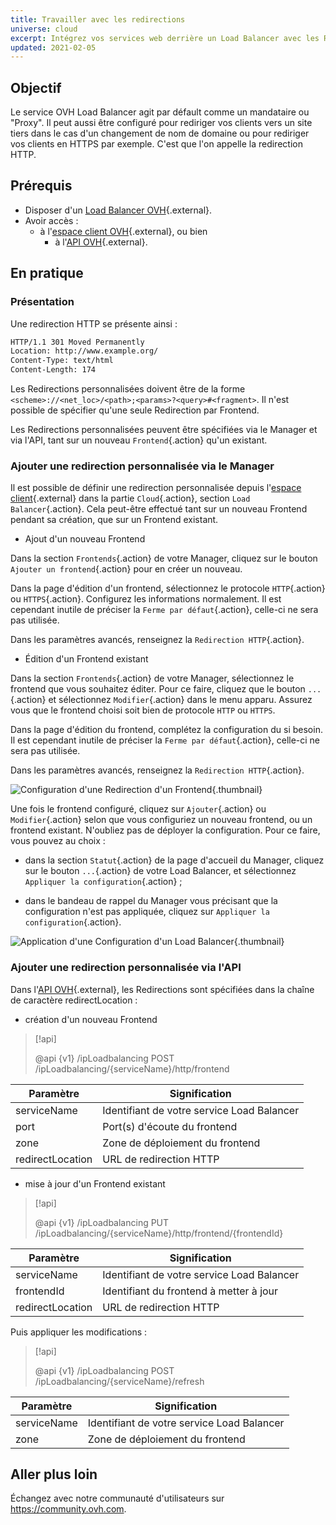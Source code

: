 ```yaml
---
title: Travailler avec les redirections
universe: cloud
excerpt: Intégrez vos services web derrière un Load Balancer avec les Redirections
updated: 2021-02-05
---
```


## Objectif

Le service OVH Load Balancer agit par défault comme un mandataire ou "Proxy". Il peut aussi être configuré pour rediriger vos clients vers un site tiers dans le cas d'un changement de nom de domaine ou pour rediriger vos clients en HTTPS par exemple. C'est que l'on appelle la redirection HTTP.

## Prérequis

- Disposer d'un [Load Balancer OVH](https://www.ovh.com/ca/fr/solutions/load-balancer/){.external}.
- Avoir accès :
    - à l'[espace client OVH](/links/manager){.external}, ou bien
        - à l'[API OVH](https://ca.api.ovh.com/){.external}.

## En pratique

### Présentation

Une redirection HTTP se présente ainsi :

```bash
HTTP/1.1 301 Moved Permanently
Location: http://www.example.org/
Content-Type: text/html
Content-Length: 174
```

Les Redirections personnalisées doivent être de la forme `<scheme>://<net_loc>/<path>;<params>?<query>#<fragment>`. Il n'est possible de spécifier qu'une seule Redirection par Frontend.

Les Redirections personnalisées peuvent être spécifiées via le Manager et via l'API, tant sur un nouveau `Frontend`{.action} qu'un existant.

### Ajouter une redirection personnalisée via le Manager

Il est possible de définir une redirection personnalisée depuis l'[espace client](/links/manager){.external} dans la partie `Cloud`{.action}, section `Load Balancer`{.action}.
Cela peut-être effectué tant sur un nouveau Frontend pendant sa création, que sur un Frontend existant.

* Ajout d'un nouveau Frontend

Dans la section `Frontends`{.action} de votre Manager, cliquez sur le bouton `Ajouter un frontend`{.action} pour en créer un nouveau.

Dans la page d'édition d'un frontend, sélectionnez le protocole `HTTP`{.action} ou `HTTPS`{.action}.
Configurez les informations normalement.
Il est cependant inutile de préciser la `Ferme par défaut`{.action}, celle-ci ne sera pas utilisée.

Dans les paramètres avancés, renseignez la `Redirection HTTP`{.action}.

* Édition d'un Frontend existant

Dans la section `Frontends`{.action} de votre Manager, sélectionnez le frontend que vous souhaitez éditer.
Pour ce faire, cliquez que le bouton `...`{.action} et sélectionnez `Modifier`{.action} dans le menu apparu.
Assurez vous que le frontend choisi soit bien de  protocole `HTTP` ou `HTTPS`.

Dans la page d'édition du frontend, complétez la configuration du si besoin.
Il est cependant inutile de préciser la `Ferme par défaut`{.action}, celle-ci ne sera pas utilisée.

Dans les paramètres avancés, renseignez la `Redirection HTTP`{.action}.

![Configuration d'une Redirection d'un Frontend](images/add_redirectlocation.png){.thumbnail}

Une fois le frontend configuré, cliquez sur `Ajouter`{.action} ou `Modifier`{.action} selon que vous configuriez un nouveau frontend, ou un frontend existant.
N'oubliez pas de déployer la configuration.
Pour ce faire, vous pouvez au choix :

- dans la section `Statut`{.action} de la page d'accueil du Manager,
cliquez sur le bouton `...`{.action} de votre Load Balancer,
et sélectionnez `Appliquer la configuration`{.action} ;

- dans le bandeau de rappel du Manager vous précisant que la configuration n'est pas appliquée,
cliquez sur `Appliquer la configuration`{.action}.

![Application d'une Configuration d'un Load Balancer](images/apply_configuration.png){.thumbnail}

### Ajouter une redirection personnalisée via l'API

Dans l'[API OVH](https://ca.api.ovh.com/){.external}, les Redirections sont spécifiées dans la chaîne de caractère redirectLocation :

* création d'un nouveau Frontend

> [!api]
>
> @api {v1} /ipLoadbalancing POST /ipLoadbalancing/{serviceName}/http/frontend
> 

|Paramètre|Signification|
|---|---|
|serviceName|Identifiant de votre service Load Balancer|
|port|Port(s) d'écoute du frontend|
|zone|Zone de déploiement du frontend|
|redirectLocation|URL de redirection HTTP|

* mise à jour d'un Frontend existant

> [!api]
>
> @api {v1} /ipLoadbalancing PUT /ipLoadbalancing/{serviceName}/http/frontend/{frontendId}
> 

|Paramètre|Signification|
|---|---|
|serviceName|Identifiant de votre service Load Balancer|
|frontendId|Identifiant du frontend à metter à jour|
|redirectLocation|URL de redirection HTTP|

Puis appliquer les modifications :

> [!api]
>
> @api {v1} /ipLoadbalancing POST /ipLoadbalancing/{serviceName}/refresh
>

|Paramètre|Signification|
|---|---|
|serviceName|Identifiant de votre service Load Balancer|
|zone|Zone de déploiement du frontend|

## Aller plus loin

Échangez avec notre communauté d'utilisateurs sur <https://community.ovh.com>.
